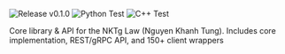 ![Release v0.1.0](https://img.shields.io/github/v/release/NKTgLaw/nktg-law-library?label=Release)
![Python Test](https://github.com/NKTGLaw/nktg-law-library/actions/workflows/python-test.yml/badge.svg)
![C++ Test](https://github.com/NKTGLaw/nktg-law-library/actions/workflows/cpp-test.yml/badge.svg)


Core library &amp; API for the NKTg Law (Nguyen Khanh Tung). Includes core implementation, REST/gRPC API, and 150+ client wrappers
